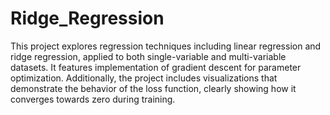 # Ridge_Regression
This project explores regression techniques including linear regression and ridge regression, applied to both single-variable and multi-variable datasets. It features implementation of gradient descent for parameter optimization. Additionally, the project includes visualizations that demonstrate the behavior of the loss function, clearly showing how it converges towards zero during training.

